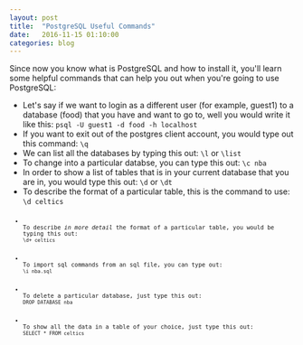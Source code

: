 ```yaml
---
layout: post
title:  "PostgreSQL Useful Commands"
date:   2016-11-15 01:10:00
categories: blog
---
```

Since now you know what is PostgreSQL and how to install it, you'll learn some helpful commands that can 
help you out when you're going to use PostgreSQL:
<ul>
<li>
Let's say if we want to login as a different user (for example, guest1) to a database (food) that you have and want to go to,
well you would write it like this:
<code>psql -U guest1 -d food -h localhost</code>
</li>

<li>
If you want to exit out of the postgres client account, you would type out this command:
<code>\q</code>
</li>

<li>
We can list all the databases by typing this out:
<code>\l</code> or <code>\list</code>
</li>

<li>
To change into a particular databse, you can type this out:
<code>\c nba</code>
</li>

<li>
In order to show a list of tables that is in your current database that you are in, you would type this out:
<code>\d</code> or <code>\dt</code>
</li>

<li>
To describe the format of a particular table, this is the command to use:
<code>\d celtics<code>
</li>

<li>
To describe <i>in more detail</i> the format of a particular table, you would be typing this out:
<code>\d+ celtics</code>
</li>

<li>
To import sql commands from an sql file, you can type out:
<code>\i nba.sql</code>
</li>

<li>
To delete a particular database, just type this out:
<code>DROP DATABASE nba</code>
</li>

<li>
To show all the data in a table of your choice, just type this out:
<code>SELECT * FROM celtics</code>
</li>

</ul>